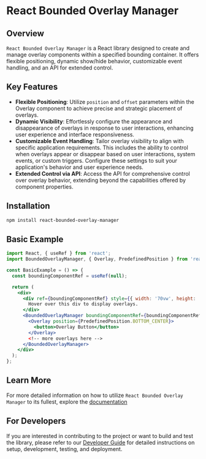 # React Bounded Overlay Manager

## Overview

`React Bounded Overlay Manager` is a React library designed to create and manage overlay components within a specified bounding container. It offers flexible positioning, dynamic show/hide behavior, customizable event handling, and an API for extended control.

## Key Features

- **Flexible Positioning**: Utilize `position` and `offset` parameters within the Overlay component to achieve precise and strategic placement of overlays.
- **Dynamic Visibility**: Effortlessly configure the appearance and disappearance of overlays in response to user interactions, enhancing user experience and interface responsiveness.
- **Customizable Event Handling**: Tailor overlay visibility to align with specific application requirements. This includes the ability to control when overlays appear or disappear based on user interactions, system events, or custom triggers. Configure these settings to suit your application's behavior and user experience needs.
- **Extended Control via API**: Access the API for comprehensive control over overlay behavior, extending beyond the capabilities offered by component properties.

## Installation

```bash
npm install react-bounded-overlay-manager
```

## Basic Example

```jsx
import React, { useRef } from 'react';
import BoundedOverlayManager, { Overlay, PredefinedPosition } from 'react-bounded-overlay-manager';

const BasicExample = () => {
  const boundingComponentRef = useRef(null);

  return (
    <div>
      <div ref={boundingComponentRef} style={{ width: '70vw', height: '50vh', border: '1px solid black' }}>
        Hover over this div to display overlays.
      </div>
      <BoundedOverlayManager boundingComponentRef={boundingComponentRef}>
        <Overlay position={PredefinedPosition.BOTTOM_CENTER}>
          <button>Overlay Button</button>
        </Overlay>
        <!-- more overlays here -->
      </BoundedOverlayManager>
    </div>
  );
};
```

## Learn More
For more detailed information on how to utilize `React Bounded Overlay Manager` to its fullest, explore the [documentation](./link/to/docs/here)

## For Developers
If you are interested in contributing to the project or want to build and test the library, please refer to our [Developer Guide](./readme_supplements/DEVELOPER_GUIDE.md) for detailed instructions on setup, development, testing, and deployment.